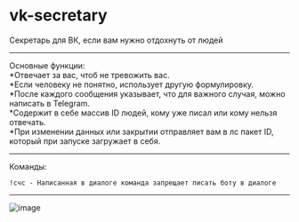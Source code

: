 # vk-secretary
Секретарь для ВК, если вам нужно отдохнуть от людей
___
Основные функции:  
*Отвечает за вас, чтоб не тревожить вас.  
*Если человеку не понятно, использует другую формулировку.  
*После каждого сообщения указывает, что для важного случая, можно написать в Telegram.  
*Содержит в себе массив ID людей, кому уже писал или кому нельзя отвечать.  
*При изменении данных или закрытии  отправляет вам в лс пакет ID, который при запуске загружает в себя.  
___
Команды:  
```
!счс - Написанная в диалоге команда запрещает писать боту в диалоге
```
___
![image](https://user-images.githubusercontent.com/40400854/153402820-728222f5-92b8-4443-adc2-c8dd5c7ffe9c.png)
